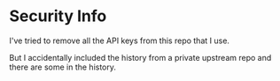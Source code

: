 # Security Info

I've tried to remove all the API keys from this repo that I use.

But I accidentally included the history from a private upstream repo and there are some in the history.


